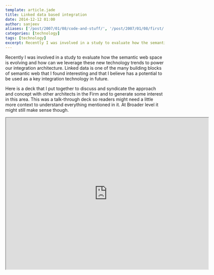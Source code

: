 ```yaml
---
template: article.jade
title: Linked data based integration
date: 2014-12-12 01:00
author: sanjeev
aliases: ['/post/2007/01/08/code-and-stuff/', '/post/2007/01/08/first/', '/post/2008/01/08/first']
categories: [technology]
tags: [technology]
excerpt: Recently I was involved in a study to evaluate how the semantic web space is evolving and how can we leverage these new technology trends to power our integration architecture. Linked data was one of the many building blocks of semantic web and I found it really interesting technology that I believe has a potential to be used as a key integration technology in future.
---
```


Recently I was involved in a study to evaluate how the semantic web space is evolving and how can we leverage these new technology trends to power our integration architecture. Linked data is one of the many building blocks of semantic web that I found interesting and  that I believe has a potential to be used as a key integration technology in future. 

<span class="more"></span>

Here is a deck that I put together to discuss and syndicate the approach and concept with other architects in the Firm and to generate some interest in this area. This was a talk-through deck so readers might need a little more context to understand everything mentioned in it. At Broader level it might still make sense though.

<iframe src="https://docs.google.com/file/d/0B56Wf8mnIbkvQ08yQ2otTUs3bkU/preview" width="640" height="480"></iframe>
